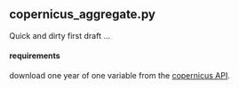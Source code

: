 ## copernicus_aggregate.py  

Quick and dirty first draft ...  

#### requirements  

download one year of one variable from the [copernicus API](https://cds.climate.copernicus.eu/datasets/reanalysis-era5-land?tab=overview).  


